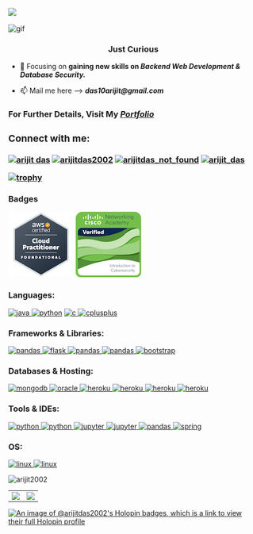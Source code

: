 ![](https://komarev.com/ghpvc/?username=arijit2002&style=plastic)
<!--![My image](http://url/to/image.jpg)-->
<p><img src="arijit.gif" alt="gif"></p>
<!--<h1 align="center"><img src="https://38.media.tumblr.com/a123606e52db443841a6bb982d93febe/tumblr_n7a40sXB7P1r2geqjo1_r1_500.gif" width="35" height="35" />  Hi 👋, I'm Arijit Das <img src="https://38.media.tumblr.com/a123606e52db443841a6bb982d93febe/tumblr_n7a40sXB7P1r2geqjo1_r1_500.gif" width="35" height="35" /></h1>-->
<h3 align="center">Just Curious </h3>

- 🌱 Focusing on **gaining new skills on _Backend Web Development & Database Security._**

- 📫 Mail me here --> **_das10arijit@gmail.com_**

<h3>For Further Details, Visit My <i><a href="https://arijit-das.netlify.app/" target="_main">Portfolio<a></i><h3>

<h3 align="left">Connect with me:</h3>
<p align="left">
<a href="https://www.linkedin.com/in/arijitdas10/" target="blank"><img align="center" src="https://raw.githubusercontent.com/rahuldkjain/github-profile-readme-generator/master/src/images/icons/Social/linked-in-alt.svg" alt="arijit das" height="30" width="40" /></a>
<a href="https://twitter.com/arijitdas2002" target="blank"><img align="center" src="https://raw.githubusercontent.com/rahuldkjain/github-profile-readme-generator/master/src/images/icons/Social/twitter.svg" alt="arijitdas2002" height="30" width="40" /></a>
<a href="https://instagram.com/arijitdas_not_found" target="blank"><img align="center" src="https://raw.githubusercontent.com/rahuldkjain/github-profile-readme-generator/master/src/images/icons/Social/instagram.svg" alt="arijitdas_not_found" height="30" width="40" /></a>
<a href="https://www.hackerrank.com/arijit_das" target="blank"><img align="center" src="https://raw.githubusercontent.com/rahuldkjain/github-profile-readme-generator/master/src/images/icons/Social/hackerrank.svg" alt="arijit_das" height="30" width="40" /></a>
</p>

[![trophy](https://github-profile-trophy.vercel.app/?username=arijit2002&row=1&column=7&theme=onedark)](https://github.com/ryo-ma/github-profile-trophy)
<!-- [![@arijitdas2002's Holopin board](https://holopin.me/arijitdas2002)](https://holopin.io/@arijitdas2002) -->

<h3>Badges</h3>
<p><img src="aws-certified-cloud-practitioner.png" alt="gif">
  <img src="introduction-to-cybersecurity (1).png" alt="gif"></p>
  
<h3>Languages:</h3>
<a href="https://www.java.com" target="_blank"> <img src="https://img.shields.io/badge/Java-ED8B00?style=for-the-badge&logo=java&logoColor=white" alt="java" width="100" height="35"/> </a>
<a href="https://www.python.org" target="_blank"> <img src="https://img.shields.io/badge/Python-FFD43B?style=for-the-badge&logo=python&logoColor=blue" alt="python" width="120" height="35"/></a>
<a href="https://www.cprogramming.com/" target="_blank"> <img src="https://img.shields.io/badge/C-00599C?style=for-the-badge&logo=c&logoColor=white" alt="c" width="100" height="35"/> </a>
<a href="https://isocpp.org/" target="_blank"> <img src="https://img.shields.io/badge/C%2B%2B-00599C?style=for-the-badge&logo=c%2B%2B&logoColor=white" alt="cplusplus" width="100" height="35"/> </a>



<h3>Frameworks & Libraries:</h3>
<a href="https://reactjs.org/" target="_blank" rel="noreferrer"> <img src="https://img.shields.io/badge/Node.js-339933?style=for-the-badge&logo=nodedotjs&logoColor=white" alt="pandas" width="120" height="35"/> </a>
<a href="https://flask.palletsprojects.com/" target="_blank"> <img src="https://img.shields.io/badge/Flask-000000?style=for-the-badge&logo=flask&logoColor=white" alt="flask" width="120" height="35"/> </a>
<a href="https://reactjs.org/" target="_blank" rel="noreferrer"> <img src="https://img.shields.io/badge/Spring_Boot-F2F4F9?style=for-the-badge&logo=spring-boot" alt="pandas" width="140" height="35"/> </a>
<a href="https://reactjs.org/" target="_blank" rel="noreferrer"> <img src="https://img.shields.io/badge/React-20232A?style=for-the-badge&logo=react&logoColor=61DAFB" alt="pandas" width="120" height="35"/> </a>
<a href="https://getbootstrap.com" target="_blank" rel="noreferrer"> <img src="https://img.shields.io/badge/Bootstrap-563D7C?style=for-the-badge&logo=bootstrap&logoColor=white" alt="bootstrap" width="140" height="35"/> </a>
  
<h3>Databases & Hosting:</h3>
</a> <a href="https://www.mongodb.com/" target="_blank"> <img src="https://img.shields.io/badge/MongoDB-4EA94B?style=for-the-badge&logo=mongodb&logoColor=white" alt="mongodb" width="120" height="35"/> </a> 
<a href="https://www.oracle.com/" target="_blank"> <img src="https://img.shields.io/badge/Oracle-F80000?style=for-the-badge&logo=Oracle&logoColor=white" alt="oracle" width="120" height="35"/> </a>
<a href="https://heroku.com" target="_blank"> <img src="https://img.shields.io/badge/Heroku-430098?style=for-the-badge&logo=heroku&logoColor=white" alt="heroku" width="120" height="35"/> </a>
<a href="https://www.netlify.com/" target="_blank"> <img src="https://img.shields.io/badge/vercel-%23000000?style=for-the-badge&logo=netlify&logoColor=white" alt="heroku" width="120" height="35"/> </a>
<a href="https://www.netlify.com/" target="_blank"> <img src="https://img.shields.io/badge/Render-%46E3B7.svg?style=for-the-badge&logo=render&logoColor=white" alt="heroku" width="120" height="35"/> </a>
<a href="https://www.netlify.com/" target="_blank"> <img src="https://img.shields.io/badge/Netlify-00C7B7?style=for-the-badge&logo=netlify&logoColor=white" alt="heroku" width="120" height="35"/> </a>



<h3>Tools & IDEs:</h3>
<a href="https://code.visualstudio.com/" target="_blank"> <img src="https://img.shields.io/badge/Visual_Studio_Code-0078D4?style=for-the-badge&logo=visual%20studio%20code&logoColor=white" alt="python" width="180" height="35"/> </a>
<a href="https://www.eclipse.org/" target="_blank"> <img src="https://img.shields.io/badge/Eclipse-2C2255?style=for-the-badge&logo=eclipse&logoColor=white" alt="python" width="120" height="35"/> </a>
<a href="https://jupyter.org" target="_blank" rel="noreferrer"> <img src="https://img.shields.io/badge/PyCharm-000000.svg?&style=for-the-badge&logo=PyCharm&logoColor=white" alt="jupyter" width="140" height="35"/> </a>
<a href="https://jupyter.org" target="_blank" rel="noreferrer"> <img src="https://img.shields.io/badge/Notepad++-90E59A.svg?style=for-the-badge&logo=notepad%2B%2B&logoColor=black" alt="jupyter" width="140" height="35"/> </a>
<a href="https://reactjs.org/" target="_blank" rel="noreferrer"> <img src="https://img.shields.io/badge/Postman-FF6C37?style=for-the-badge&logo=Postman&logoColor=white" alt="pandas" width="120" height="35"/> </a>
<a href="https://spring.io/" target="_blank" rel="noreferrer"> <img src="https://img.shields.io/badge/VIM-%2311AB00.svg?&style=for-the-badge&logo=vim&logoColor=white" alt="spring" width="120" height="35"/> </a>
<!--<a href="https://www.wireshark.org/" target="_blank"> <img src="https://upload.wikimedia.org/wikipedia/commons/d/df/Wireshark_icon.svg" alt="python" width="40" height="35"/> </a>-->



<h3>OS:</h3>
<a href="https://www.linux.org/" target="_blank"> <img src="https://img.shields.io/badge/Linux-FCC624?style=for-the-badge&logo=linux&logoColor=black" alt="linux" width="120" height="35"/> </a>
<a href="https://www.microsoft.com/en-in/windows?r=1" target="_blank"> <img src="https://img.shields.io/badge/Windows-0078D6?style=for-the-badge&logo=windows&logoColor=white" alt="linux" width="120" height="35"/> </a>
  
  
<p><img src="https://github-readme-streak-stats.herokuapp.com/?user=arijit2002&theme=chartreuse-dark" alt="arijit2002" /></p>

  
<table><tr><td valign="top" width="50%">
<img src="https://github-readme-stats.vercel.app/api?username=arijit2002&show_icons=true&count_private=true&theme=dracula&title_color=CCFF00&text_color=66FF66&bg_color=000000&locale=en" align="left" style="width: 100%" /></td>
<td valign="top" width="50%">
<div align="right"><img src="https://github-readme-stats.vercel.app/api/top-langs/?username=arijit2002&langs_count=12&layout=compact&&theme=chartreuse-dark" align="right" style="width: 100%" /></div>
</td></tr></table> 

[![An image of @arijitdas2002's Holopin badges, which is a link to view their full Holopin profile](https://holopin.me/arijitdas2002)](https://holopin.io/@arijitdas2002)
